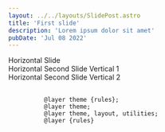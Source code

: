 ```yaml
---
layout: ../../layouts/SlidePost.astro
title: 'First slide'
description: 'Lorem ipsum dolor sit amet'
pubDate: 'Jul 08 2022'
---
```


<div class="reveal">
  <div class="slides">
    <section>Horizontal Slide</section>
    <section>
      <section>Horizontal Second Slide Vertical 1</section>
      <section>Horizontal Second Slide Vertical 2</section>
    </section>
    <section>
      <pre>
        <code data-trim data-line-numbers>
          @layer theme {rules};
          @layer theme;
          @layer theme, layout, utilities;
          @layer {rules}
        </code>
      </pre>
    </section>
  </div>
</div>